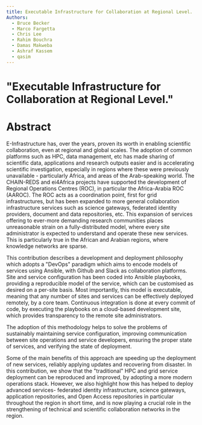 ```yaml
---
title: Executable Infrastructure for Collaboration at Regional Level.
Authors:
  - Bruce Becker
  - Marco Fargetta
  - Chris Lee
  - Rahim Bouchra
  - Damas Makweba
  - Ashraf Kassem
  - qasim
---
```


# "Executable Infrastructure for Collaboration at Regional Level."

# Abstract

E-Infrastructure has, over the years, proven its worth in enabling
scientific collaboration, even at regional and global scales. The
adoption of common platforms such as HPC, data management, etc has
made sharing of scientific data, applications and research outputs
easier and is accelerating scientific investigation, especially in
regions where these were previously unavailable - particularly Africa,
and areas of the Arab-speaking world. The CHAIN-REDS and ei4Africa
projects have supported the development of Regional Operations Centres
(ROC), in particular the Africa-Arabia ROC (AAROC). The ROC acts as a
coordination point, first for grid infrastructures, but has been
expanded to more general collaboration infrastructure services such as
science gateways, federated identity providers, document and data
repositories, etc. This expansion of services offering to ever-more
demanding research communities places unreasonable strain on a
fully-distributed model, where every site administrator is expected to
understand and operate these new services. This is particularly true
in the African and Arabian regions, where knowledge networks are
sparse.

This contribution describes a development and deployment philosophy
which adopts a "DevOps" paradigm which aims to encode models of
services using Ansible, with Github and Slack as collaboration
platforms. Site and service configuration has been coded into Ansible
playbooks, providing a reproducible model of the service, which can be
customised as desired on a per-site basis. Most importantly, this
model is executable, meaning that any number of sites and services can
be effectively deployed remotely, by a core team. Continuous
integration is done at every commit of code, by executing the
playbooks on a cloud-based development site, which provides
transparency to the remote site administrators.

The adoption of this methodology helps to solve the problems of
sustainably maintaining service configuration, improving communication
between site operations and service developers, ensuring the proper
state of services, and verifying the state of deployment.

Some of the main benefits of this approach are speeding up the
deployment of new services, reliably applying updates and recovering
from disaster. In this contribution, we show that the "traditional"
HPC and grid service deployment can be reproduced and improved, by
adopting a more modern operations stack. However, we also highlight
how this has helped to deploy advanced services- federated identity
infrastructure, science gateways, application repositories, and Open
Access repositories in particular throughout the region in short time,
and is now playing a crucial role in the strengthening of technical
and scientific collaboration networks in the region.
